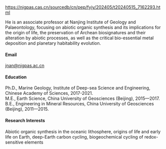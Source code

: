 

https://nigpas.cas.cn/sourcedb/cn/pep/fyjy/202405/t20240515_7162293.html

He is an associate professor at Nanjing Institute of Geology and Palaeontology, focusing on abiotic organic synthesis and its implications for the origin of life, the preservation of Archean biosignatures and their alteration by abiotic processes, as well as the critical bio-essential metal deposition and planetary habitability evolution. 

#### Email
jnan@nigpas.ac.cn

#### Education
Ph.D., Marine Geology, Institute of Deep-sea Science and Engineering, Chinese Academy of Sciences, 2017-2021.\
M.E., Earth Science, China University of Geosciences (Beijing), 2015—2017.\
B.E., Engineering in Mineral Resources, China University of Geosciences (Beijing), 2011—2015.

#### Research Interests
Abiotic organic synthesis in the oceanic lithosphere, origins of life and early life on Earth, deep-Earth carbon cycling, biogeochemical cycling of redox-sensitive elements

